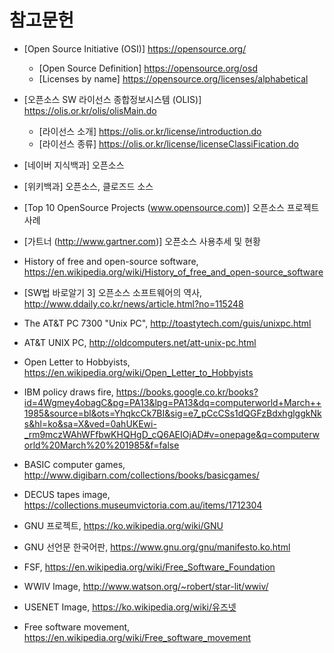 # 참고문헌

* [Open Source Initiative (OSI)] https://opensource.org/
    * [Open Source Definition] https://opensource.org/osd
    * [Licenses by name] https://opensource.org/licenses/alphabetical
    
* [오픈소스 SW 라이선스 종합정보시스템 (OLIS)] https://olis.or.kr/olis/olisMain.do
    * [라이선스 소개] https://olis.or.kr/license/introduction.do
    * [라이선스 종류] https://olis.or.kr/license/licenseClassiFication.do
    
* [네이버 지식백과] 오픈소스

* [위키백과] 오픈소스, 클로즈드 소스

* [Top 10 OpenSource Projects (www.opensource.com)] 오픈소스 프로젝트 사례

* [가트너 (http://www.gartner.com)] 오픈소스 사용추세 및 현황

* History of free and open-source software, https://en.wikipedia.org/wiki/History_of_free_and_open-source_software

* [SW법 바로알기 3] 오픈소스 소프트웨어의 역사, http://www.ddaily.co.kr/news/article.html?no=115248

* The AT&T PC 7300 "Unix PC", http://toastytech.com/guis/unixpc.html

*  AT&T UNIX PC, http://oldcomputers.net/att-unix-pc.html

* Open Letter to Hobbyists, https://en.wikipedia.org/wiki/Open_Letter_to_Hobbyists

* IBM policy draws fire, https://books.google.co.kr/books?id=4Wgmey4obagC&pg=PA13&lpg=PA13&dq=computerworld+March++1985&source=bl&ots=YhqkcCk7BI&sig=e7_pCcCSs1dQGFzBdxhglggkNks&hl=ko&sa=X&ved=0ahUKEwi-_rm9mczWAhWFfbwKHQHgD_cQ6AEIOjAD#v=onepage&q=computerworld%20March%20%201985&f=false

*  BASIC computer games, http://www.digibarn.com/collections/books/basicgames/

* DECUS tapes image, https://collections.museumvictoria.com.au/items/1712304

* GNU 프로젝트, https://ko.wikipedia.org/wiki/GNU

* GNU 선언문 한국어판, https://www.gnu.org/gnu/manifesto.ko.html

* FSF, https://en.wikipedia.org/wiki/Free_Software_Foundation

*  WWIV Image, http://www.watson.org/~robert/star-lit/wwiv/

* USENET Image, https://ko.wikipedia.org/wiki/유즈넷

* Free software movement, https://en.wikipedia.org/wiki/Free_software_movement
